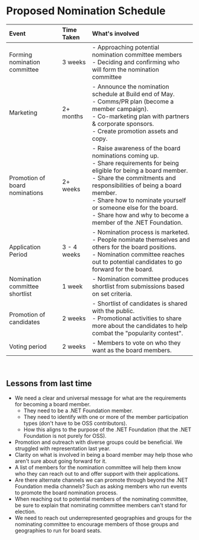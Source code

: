 # Proposed Nomination Schedule



| Event                          | Time Taken  | What's involved |
| :------------------------------ |:-----------| :---------------|
| Forming nomination committee | 3 weeks | - Approaching potential nomination committee members <br/> - Deciding and confirming who will form the nomination committee  |
| Marketing | 2+ months | - Announce the nomination schedule at Build end of May. <br/> - Comms/PR plan (become a member campaign). <br/> - Co-marketing plan with partners & corporate sponsors.  <br/> - Create promotion assets and copy.  |
| Promotion of board nominations | 2+ weeks      | - Raise awareness of the board nominations coming up. <br/> - Share requirements for being eligible for being a board member. <br/> - Share the commitments and responsibilities of being a board member.<br/> - Share how to nominate yourself or someone else for the board. <br/> - Share how and why to become a member of the .NET Foundation.  |
| Application Period             | 3 - 4 weeks  | - Nomination process is marketed. <br> - People nominate themselves and others for the board positions. <br/> - Nomination committee reaches out to potential candidates to go forward for the board. |
| Nomination committee shortlist | 1 week      | - Nomination committee produces shortlist from submissions based on set criteria. |
| Promotion of candidates        | 2 weeks | - Shortlist of candidates is shared with the public. <br/> - Promotional activities to share more about the candidates to help combat the "popularity contest". |
| Voting period                  | 2 weeks     | - Members to vote on who they want as the board members. |

<br/>

## Lessons from last time

- We need a clear and universal message for what are the requirements for becoming a board member. 
  - They need to be a .NET Foundation member.
  - They need to identify with one or more of the member participation types (don't have to be OSS contributors).
  - How this aligns to the purpose of the .NET Foundation (that the .NET Foundation is not purely for OSS).
- Promotion and outreach with diverse groups could be beneficial. We struggled with representation last year.
- Clarity on what is involved in being a board member may help those who aren't sure about going forward for it.
- A list of members for the nomination committee will help them know who they can reach out to and offer support with their applications.
- Are there alternate channels we can promote through beyond the .NET Foundation media channels? Such as asking members who run events to promote the board nomination process.
- When reaching out to potential members of the nominating committee, be sure to explain that nominating committee members can't stand for election.
- We need to reach out underrepresented geographies and groups for the nominating committee to encourage members of those groups and geographies to run for board seats.
